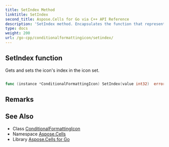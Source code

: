 ```yaml
---
title: SetIndex Method 
linktitle: SetIndex
second_title: Aspose.Cells for Go via C++ API Reference
description: 'SetIndex method. Encapsulates the function that represents setindex in Go.'
type: docs
weight: 200
url: /go-cpp/conditionalformattingicon/setindex/
---
```


## SetIndex function

Gets and sets the icon's index in the icon set.

```go

func (instance *ConditionalFormattingIcon) SetIndex(value int32)  error

```

## Remarks


## See Also

* Class [ConditionalFormattingIcon](../)
* Namespace [Aspose.Cells](../../)
* Library [Aspose.Cells for Go](../../../)
